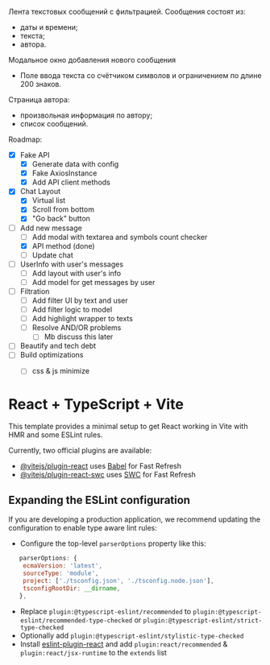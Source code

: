 Лента текстовых сообщений с фильтрацией.
Сообщения состоят из:
- даты и времени;
- текста;
- автора.

Модальное окно добавления нового сообщения
- Поле ввода текста со счётчиком символов и ограничением по длине 200 знаков.

Страница автора:
- произвольная информация по автору;
- список сообщений.

Roadmap:
- [x] Fake API 
  - [x] Generate data with config
  - [x] Fake AxiosInstance
  - [x] Add API client methods
- [x] Chat Layout
  - [x] Virtual list
  - [x] Scroll from bottom
  - [x] "Go back" button
- [ ] Add new message
  - [ ] Add modal with textarea and symbols count checker 
  - [x] API method (done)
  - [ ] Update chat
- [ ] UserInfo with user's messages
  - [ ] Add layout with user's info
  - [ ] Add model for get messages by user
- [ ] Filtration
  - [ ] Add filter UI by text and user
  - [ ] Add filter logic to model
  - [ ] Add highlight wrapper to texts
  - [ ] Resolve AND/OR problems
    - [ ] Mb discuss this later
- [ ] Beautify and tech debt
- [ ] Build optimizations
  - [ ] css & js minimize
 

# React + TypeScript + Vite

This template provides a minimal setup to get React working in Vite with HMR and some ESLint rules.

Currently, two official plugins are available:

- [@vitejs/plugin-react](https://github.com/vitejs/vite-plugin-react/blob/main/packages/plugin-react/README.md) uses [Babel](https://babeljs.io/) for Fast Refresh
- [@vitejs/plugin-react-swc](https://github.com/vitejs/vite-plugin-react-swc) uses [SWC](https://swc.rs/) for Fast Refresh

## Expanding the ESLint configuration

If you are developing a production application, we recommend updating the configuration to enable type aware lint rules:

- Configure the top-level `parserOptions` property like this:

```js
   parserOptions: {
    ecmaVersion: 'latest',
    sourceType: 'module',
    project: ['./tsconfig.json', './tsconfig.node.json'],
    tsconfigRootDir: __dirname,
   },
```

- Replace `plugin:@typescript-eslint/recommended` to `plugin:@typescript-eslint/recommended-type-checked` or `plugin:@typescript-eslint/strict-type-checked`
- Optionally add `plugin:@typescript-eslint/stylistic-type-checked`
- Install [eslint-plugin-react](https://github.com/jsx-eslint/eslint-plugin-react) and add `plugin:react/recommended` & `plugin:react/jsx-runtime` to the `extends` list
